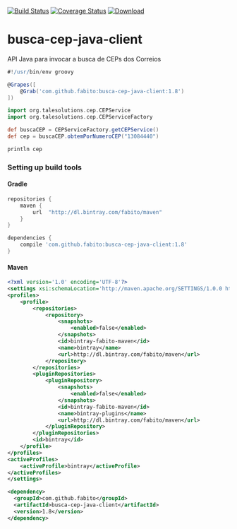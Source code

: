 [![Build Status](https://travis-ci.org/fabito/busca-cep-java-client.png?branch=master)](https://travis-ci.org/fabito/busca-cep-java-client)
[![Coverage Status](https://coveralls.io/repos/fabito/busca-cep-java-client/badge.png?branch=master)](https://coveralls.io/r/fabito/busca-cep-java-client?branch=master)
[![Download](https://api.bintray.com/packages/fabito/maven/busca-cep-java-client/images/download.svg) ](https://bintray.com/fabito/maven/busca-cep-java-client/_latestVersion)


busca-cep-java-client
=====================

API Java para invocar a busca de CEPs dos Correios

```groovy
#!/usr/bin/env groovy

@Grapes([
	@Grab('com.github.fabito:busca-cep-java-client:1.8')
])

import org.talesolutions.cep.CEPService
import org.talesolutions.cep.CEPServiceFactory

def buscaCEP = CEPServiceFactory.getCEPService()
def cep = buscaCEP.obtemPorNumeroCEP("13084440")

println cep
```



### Setting up build tools 


#### Gradle

```groovy
repositories {
    maven {
        url  "http://dl.bintray.com/fabito/maven" 
    }
}
```
```groovy
dependencies {
	compile 'com.github.fabito:busca-cep-java-client:1.8'
}
```

#### Maven

```xml
<?xml version='1.0' encoding='UTF-8'?>
<settings xsi:schemaLocation='http://maven.apache.org/SETTINGS/1.0.0 http://maven.apache.org/xsd/settings-1.0.0.xsd' xmlns='http://maven.apache.org/SETTINGS/1.0.0' xmlns:xsi='http://www.w3.org/2001/XMLSchema-instance'>
<profiles>
	<profile>
		<repositories>
			<repository>
				<snapshots>
					<enabled>false</enabled>
				</snapshots>
				<id>bintray-fabito-maven</id>
				<name>bintray</name>
				<url>http://dl.bintray.com/fabito/maven</url>
			</repository>
		</repositories>
		<pluginRepositories>
			<pluginRepository>
				<snapshots>
					<enabled>false</enabled>
				</snapshots>
				<id>bintray-fabito-maven</id>
				<name>bintray-plugins</name>
				<url>http://dl.bintray.com/fabito/maven</url>
			</pluginRepository>
		</pluginRepositories>
		<id>bintray</id>
	</profile>
</profiles>
<activeProfiles>
	<activeProfile>bintray</activeProfile>
</activeProfiles>
</settings>
```

```xml
<dependency>
  <groupId>com.github.fabito</groupId>
  <artifactId>busca-cep-java-client</artifactId>
  <version>1.8</version>
</dependency>
```
